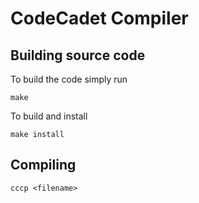 # CodeCadet Compiler

## Building source code

To build the code simply run

```
make
```
To build and install

```
make install
```

## Compiling

```
cccp <filename>
```

